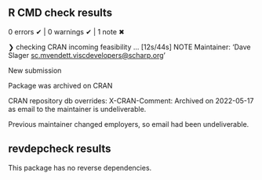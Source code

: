 ## R CMD check results

0 errors ✔ | 0 warnings ✔ | 1 note ✖

❯ checking CRAN incoming feasibility ... [12s/44s] NOTE
  Maintainer: ‘Dave Slager <sc.mvendett.viscdevelopers@scharp.org>’

  New submission

  Package was archived on CRAN

  CRAN repository db overrides:
    X-CRAN-Comment: Archived on 2022-05-17 as email to the maintainer is
      undeliverable.

Previous maintainer changed employers, so email had been undeliverable.

## revdepcheck results

This package has no reverse dependencies.
